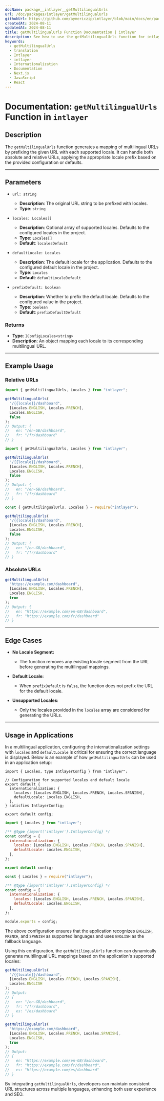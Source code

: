 ```yaml
---
docName: package__intlayer__getMultilingualUrls
url: /doc/packages/intlayer/getMultilingualUrls
githubUrl: https://github.com/aymericzip/intlayer/blob/main/docs/en/packages/intlayer/getMultilingualUrls.md
createdAt: 2024-08-11
updatedAt: 2024-08-11
title: getMultilingualUrls Function Documentation | intlayer
description: See how to use the getMultilingualUrls function for intlayer package
keywords:
  - getMultilingualUrls
  - translation
  - Intlayer
  - intlayer
  - Internationalization
  - Documentation
  - Next.js
  - JavaScript
  - React
---
```


# Documentation: `getMultilingualUrls` Function in `intlayer`

## Description

The `getMultilingualUrls` function generates a mapping of multilingual URLs by prefixing the given URL with each supported locale. It can handle both absolute and relative URLs, applying the appropriate locale prefix based on the provided configuration or defaults.

---

## Parameters

- `url: string`

  - **Description**: The original URL string to be prefixed with locales.
  - **Type**: `string`

- `locales: Locales[]`

  - **Description**: Optional array of supported locales. Defaults to the configured locales in the project.
  - **Type**: `Locales[]`
  - **Default**: `localesDefault`

- `defaultLocale: Locales`

  - **Description**: The default locale for the application. Defaults to the configured default locale in the project.
  - **Type**: `Locales`
  - **Default**: `defaultLocaleDefault`

- `prefixDefault: boolean`
  - **Description**: Whether to prefix the default locale. Defaults to the configured value in the project.
  - **Type**: `boolean`
  - **Default**: `prefixDefaultDefault`

### Returns

- **Type**: `IConfigLocales<string>`
- **Description**: An object mapping each locale to its corresponding multilingual URL.

---

## Example Usage

### Relative URLs

```typescript codeFormat="typescript"
import { getMultilingualUrls, Locales } from "intlayer";

getMultilingualUrls(
  "/{{locale}}/dashboard",
  [Locales.ENGLISH, Locales.FRENCH],
  Locales.ENGLISH,
  false
);
// Output: {
//   en: "/en-GB/dashboard",
//   fr: "/fr/dashboard"
// }
```

```javascript codeFormat="esm"
import { getMultilingualUrls, Locales } from "intlayer";

getMultilingualUrls(
  "/{{locale}}/dashboard",
  [Locales.ENGLISH, Locales.FRENCH],
  Locales.ENGLISH,
  false
);
// Output: {
//   en: "/en-GB/dashboard",
//   fr: "/fr/dashboard"
// }
```

```javascript codeFormat="commonjs"
const { getMultilingualUrls, Locales } = require("intlayer");

getMultilingualUrls(
  "/{{locale}}/dashboard",
  [Locales.ENGLISH, Locales.FRENCH],
  Locales.ENGLISH,
  false
);
// Output: {
//   en: "/en-GB/dashboard",
//   fr: "/fr/dashboard"
// }
```

### Absolute URLs

```typescript
getMultilingualUrls(
  "https://example.com/dashboard",
  [Locales.ENGLISH, Locales.FRENCH],
  Locales.ENGLISH,
  true
);
// Output: {
//   en: "https://example.com/en-GB/dashboard",
//   fr: "https://example.com/fr/dashboard"
// }
```

---

## Edge Cases

- **No Locale Segment:**

  - The function removes any existing locale segment from the URL before generating the multilingual mappings.

- **Default Locale:**

  - When `prefixDefault` is `false`, the function does not prefix the URL for the default locale.

- **Unsupported Locales:**
  - Only the locales provided in the `locales` array are considered for generating the URLs.

---

## Usage in Applications

In a multilingual application, configuring the internationalization settings with `locales` and `defaultLocale` is critical for ensuring the correct language is displayed. Below is an example of how `getMultilingualUrls` can be used in an application setup:

```tsx codeFormat="typescript"
import { Locales, type IntlayerConfig } from "intlayer";

// Configuration for supported locales and default locale
export default {
  internationalization: {
    locales: [Locales.ENGLISH, Locales.FRENCH, Locales.SPANISH],
    defaultLocale: Locales.ENGLISH,
  },
} satisfies IntlayerConfig;

export default config;
```

```javascript codeFormat="esm"
import { Locales } from "intlayer";

/** @type {import('intlayer').IntlayerConfig} */
const config = {
  internationalization: {
    locales: [Locales.ENGLISH, Locales.FRENCH, Locales.SPANISH],
    defaultLocale: Locales.ENGLISH,
  },
};

export default config;
```

```javascript codeFormat="commonjs"
const { Locales } = require("intlayer");

/** @type {import('intlayer').IntlayerConfig} */
const config = {
  internationalization: {
    locales: [Locales.ENGLISH, Locales.FRENCH, Locales.SPANISH],
    defaultLocale: Locales.ENGLISH,
  },
};

module.exports = config;
```

The above configuration ensures that the application recognizes `ENGLISH`, `FRENCH`, and `SPANISH` as supported languages and uses `ENGLISH` as the fallback language.

Using this configuration, the `getMultilingualUrls` function can dynamically generate multilingual URL mappings based on the application's supported locales:

```typescript
getMultilingualUrls(
  "/{{locale}}/dashboard",
  [Locales.ENGLISH, Locales.FRENCH, Locales.SPANISH],
  Locales.ENGLISH
);
// Output:
// {
//   en: "/en-GB/dashboard",
//   fr: "/fr/dashboard",
//   es: "/es/dashboard"
// }

getMultilingualUrls(
  "https://example.com/dashboard",
  [Locales.ENGLISH, Locales.FRENCH, Locales.SPANISH],
  Locales.ENGLISH,
  true
);
// Output:
// {
//   en: "https://example.com/en-GB/dashboard",
//   fr: "https://example.com/fr/dashboard",
//   es: "https://example.com/es/dashboard"
// }
```

By integrating `getMultilingualUrls`, developers can maintain consistent URL structures across multiple languages, enhancing both user experience and SEO.
